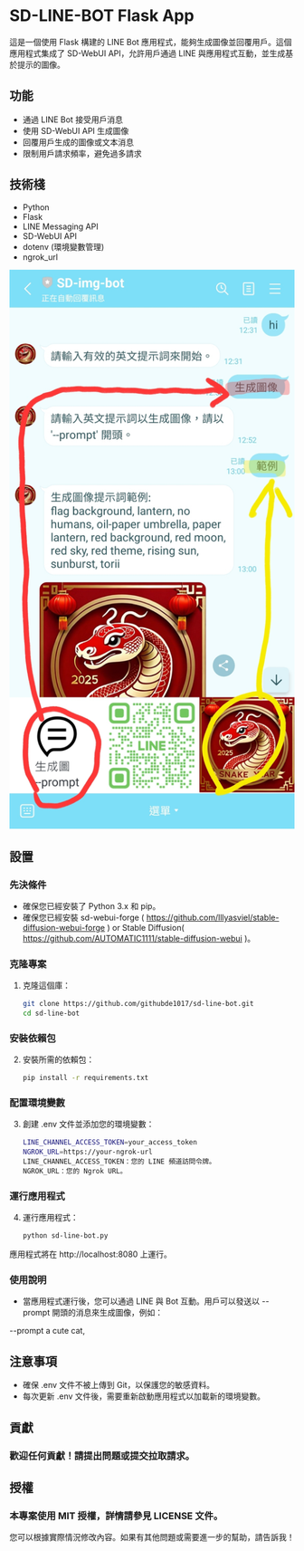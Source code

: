 # SD-LINE-BOT Flask App

這是一個使用 Flask 構建的 LINE Bot 應用程式，能夠生成圖像並回覆用戶。這個應用程式集成了 SD-WebUI API，允許用戶通過 LINE 與應用程式互動，並生成基於提示的圖像。

## 功能

- 通過 LINE Bot 接受用戶消息
- 使用 SD-WebUI API 生成圖像
- 回覆用戶生成的圖像或文本消息
- 限制用戶請求頻率，避免過多請求

## 技術棧

- Python
- Flask
- LINE Messaging API
- SD-WebUI API
- dotenv (環境變數管理)
- ngrok_url
  
![LINE-BOT生成圖像](https://github.com/githubde1017/sd-line-bot/blob/main/sd-img-bot-userguide.jpg)

## 設置

### 先決條件

- 確保您已經安裝了 Python 3.x 和 pip。
- 確保您已經安裝 sd-webui-forge ( https://github.com/lllyasviel/stable-diffusion-webui-forge ) or Stable Diffusion( https://github.com/AUTOMATIC1111/stable-diffusion-webui )。

### 克隆專案

1. 克隆這個庫：
   ```bash
   git clone https://github.com/githubde1017/sd-line-bot.git
   cd sd-line-bot

### 安裝依賴包
2. 安裝所需的依賴包：
    ```bash
    pip install -r requirements.txt

### 配置環境變數
3. 創建 .env 文件並添加您的環境變數：
    ```bash
    LINE_CHANNEL_ACCESS_TOKEN=your_access_token
    NGROK_URL=https://your-ngrok-url
    LINE_CHANNEL_ACCESS_TOKEN：您的 LINE 頻道訪問令牌。
    NGROK_URL：您的 Ngrok URL。

### 運行應用程式
4. 運行應用程式：
    ```bash
    python sd-line-bot.py
    
應用程式將在 http://localhost:8080 上運行。

### 使用說明
- 當應用程式運行後，您可以通過 LINE 與 Bot 互動。用戶可以發送以 --prompt 開頭的消息來生成圖像，例如：

--prompt a cute cat,

## 注意事項
- 確保 .env 文件不被上傳到 Git，以保護您的敏感資料。
- 每次更新 .env 文件後，需要重新啟動應用程式以加載新的環境變數。

## 貢獻
### 歡迎任何貢獻！請提出問題或提交拉取請求。

## 授權
### 本專案使用 MIT 授權，詳情請參見 LICENSE 文件。

您可以根據實際情況修改內容。如果有其他問題或需要進一步的幫助，請告訴我！
